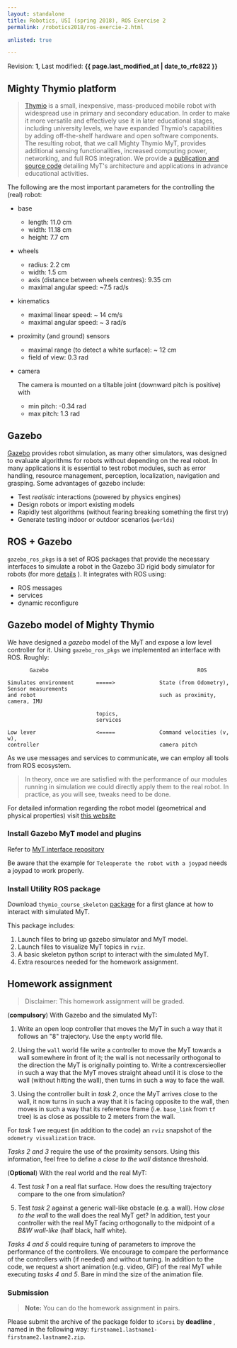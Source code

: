 ```yaml
---
layout: standalone
title: Robotics, USI (spring 2018), ROS Exercise 2
permalink: /robotics2018/ros-exercie-2.html

unlisted: true

---
```


Revision: **1**, Last modified: **{{ page.last_modified_at | date_to_rfc822 }}**


## Mighty Thymio platform

> [Thymio](https://www.thymio.org/home-en:home) is a small, inexpensive, mass-produced mobile robot with widespread use in primary and secondary education. In order to make it more versatile and effectively use it in later educational stages, including university levels, we have expanded Thymio's capabilities by adding off-the-shelf hardware and open software components. The resulting robot, that we call Mighty Thymio MyT, provides additional sensing functionalities, increased computing power, networking, and full ROS integration. We provide a [publication and source code](https://github.com/jeguzzi/mighty-thymio) detailing MyT's architecture and applications in advance educational activities.

The following are the most important parameters for the controlling the (real) robot:

* base

  - length: 11.0 cm
  - width: 11.18 cm
  - height: 7.7 cm

* wheels

  - radius: 2.2 cm
  - width: 1.5 cm
  - axis (distance between wheels centres): 9.35 cm
  - maximal angular speed: ~7.5 rad/s

* kinematics

  - maximal linear speed: ~ 14 cm/s
  - maximal angular speed: ~ 3 rad/s

* proximity (and ground) sensors

  - maximal range (to detect a white surface): ~ 12 cm
  - field of view: 0.3 rad

* camera

  The camera is mounted on a tiltable joint (downward pitch is positive) with

  - min pitch: -0.34 rad
  - max pitch: 1.3 rad


## Gazebo

[Gazebo](http://gazebosim.org/) provides robot simulation, as many other simulators, was designed to evaluate algorithms for robots without depending on the real robot. In many applications it is essential to test robot modules, such as error handling, resource management, perception, localization, navigation and grasping. 
Some advantages of gazebo include:

* Test *realistic* interactions (powered by physics engines)
* Design robots or import existing models
* Rapidly test algorithms (without fearing breaking something the first try)
* Generate testing indoor or outdoor scenarios (`worlds`)

## ROS + Gazebo

`gazebo_ros_pkgs` is a set of ROS packages that provide the necessary interfaces to simulate a robot in the Gazebo 3D rigid body simulator for robots (for more [details](http://gazebosim.org/tutorials?cat=connect_ros) ). It integrates with ROS using:

* ROS messages 
* services 
* dynamic reconfigure

## Gazebo model of Mighty Thymio

We have designed a *gazebo* model of the MyT and expose a low level controller for it. Using `gazebo_ros_pkgs` we implemented an interface with ROS. Roughly:

```
       Gazebo                                               ROS

Simulates environment       =====>              State (from Odometry), Sensor measurements
and robot                                       such as proximity, camera, IMU

                            topics,
                            services

Low lever                   <=====              Command velocities (v, w),
controller                                      camera pitch
```

As we use messages and services to communicate, we can employ all tools from ROS ecosystem.

> In theory, once we are satisfied with the performance of our modules 
> running in simulation we could directly apply them to the real robot. 
> In practice, as you will see, tweaks need to be done.

For detailed information regarding the robot model (geometrical and physical properties) visit [this website](https://github.com/jeguzzi/mighty-thymio/blob/master/client.md#robot-parameters)


### Install Gazebo MyT model and plugins

Refer to [MyT interface repository](https://github.com/jeguzzi/mighty-thymio/blob/master/client.md)

Be aware that the example for `Teleoperate the robot with a joypad` needs a joypad to work properly.

### Install Utility ROS package

Download `thymio_course_skeleton` [package](https://github.com/romarcg/thymio_course_skeleton) for a first glance at how to interact with simulated MyT.

This package includes:
1. Launch files to bring up gazebo simulator and MyT model. 
2. Launch files to visualize MyT topics in `rviz`.
3. A basic skeleton python script to interact with the simulated MyT.
4. Extra resources needed for the homework assignment.

## Homework assignment

> Disclaimer: This homework assignment will be graded.


(**compulsory**) With Gazebo and the simulated MyT:

1. Write an open loop controller that moves the MyT in such a way that it follows an "8" trajectory. Use the `empty` world file.

2. Using the `wall` world file write a controller to move the MyT towards a wall somewhere in front of it; the wall is not necessarily orthogonal to the direction the MyT is originally pointing to.  Write a contrexcersieoller in such a way that the MyT moves straight ahead until it is close to the wall (without hitting the wall), then turns in such a way to face the wall.

3. Using the controller built in *task 2*, once the MyT arrives close to the wall, it  now turns in such a way that it is facing opposite to the wall, then moves in such a way that its reference frame (i.e. `base_link` from `tf` tree) is as close as possible to 2 meters from the wall.

For *task 1* we request (in addition to the code) an `rviz` snapshot of the `odometry visualization` trace. 

*Tasks 2 and 3* require the use of the proximity sensors. Using this information, feel free to define a *close to the wall* distance threshold.

(**Optional**) With the real world and the real MyT:

4. Test *task 1* on a real flat surface. How does the resulting trajectory compare to the one from simulation?

5. Test *task 2* against a generic wall-like obstacle (e.g. a wall). How *close to the wall* to the wall does the real MyT get?
In addition, test your controller with the real MyT facing orthogonally to the midpoint of a *B&W wall-like* (half black,  half white). 

*Tasks 4 and 5* could require tuning of parameters to improve the performance of the controllers. We encourage to compare the performance of the controllers with (if needed) and without tuning. In addition to the code, we request a short animation (e.g. video, GIF) of the real MyT while executing *tasks 4 and 5*. Bare in mind the size of the animation file.

### Submission

> **Note:** You can do the homework assignment in pairs.

Please submit the archive of the package folder to `iCorsi` by **deadline** , named in the following way: `firstname1.lastname1-firstname2.lastname2.zip`.


